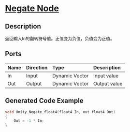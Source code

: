 # [Negate Node](https://docs.unity3d.com/Packages/com.unity.shadergraph@7.3/manual/Negate-Node.html)

## Description
返回输入In的翻转符号值。正值变为负值，负值变为正值。

## Ports

|Name|Direction|Type|Description
|:---|:--------|:---|:------
|In|Input|Dynamic Vector|Input value
|Out|Output|Dynamic Vector|Output value

## Generated Code Example
```h
void Unity_Negate_float4(float4 In, out float4 Out)
{
    Out = -1 * In;
}
```